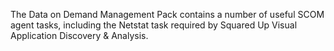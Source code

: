 [logo]: https://download.squaredup.com/images/logo.png

The Data on Demand Management Pack contains a number of useful SCOM agent tasks, including the Netstat task required by Squared Up Visual Application Discovery & Analysis.




